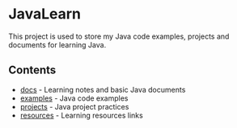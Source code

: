 # JavaLearn

This project is used to store my Java code examples, projects and documents for learning Java.

## Contents

- [docs](#docs) - Learning notes and basic Java documents
- [examples](#examples) - Java code examples
- [projects](#projects) - Java project practices
- [resources](#resources) - Learning resources links

